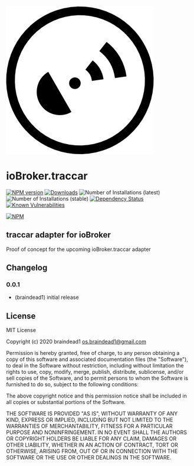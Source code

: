 ![Logo](admin/traccar.png)
# ioBroker.traccar

[![NPM version](http://img.shields.io/npm/v/iobroker.traccar.svg)](https://www.npmjs.com/package/iobroker.traccar)
[![Downloads](https://img.shields.io/npm/dm/iobroker.traccar.svg)](https://www.npmjs.com/package/iobroker.traccar)
![Number of Installations (latest)](http://iobroker.live/badges/traccar-installed.svg)
![Number of Installations (stable)](http://iobroker.live/badges/traccar-stable.svg)
[![Dependency Status](https://img.shields.io/david/braindead1/iobroker.traccar.svg)](https://david-dm.org/braindead1/iobroker.traccar)
[![Known Vulnerabilities](https://snyk.io/test/github/braindead1/ioBroker.traccar/badge.svg)](https://snyk.io/test/github/braindead1/ioBroker.traccar)

[![NPM](https://nodei.co/npm/iobroker.traccar.png?downloads=true)](https://nodei.co/npm/iobroker.traccar/)

## traccar adapter for ioBroker

Proof of concept for the upcoming ioBroker.traccar adapter

## Changelog

### 0.0.1
* (braindead1) initial release

## License
MIT License

Copyright (c) 2020 braindead1 <os.braindead1@gmail.com>

Permission is hereby granted, free of charge, to any person obtaining a copy
of this software and associated documentation files (the "Software"), to deal
in the Software without restriction, including without limitation the rights
to use, copy, modify, merge, publish, distribute, sublicense, and/or sell
copies of the Software, and to permit persons to whom the Software is
furnished to do so, subject to the following conditions:

The above copyright notice and this permission notice shall be included in all
copies or substantial portions of the Software.

THE SOFTWARE IS PROVIDED "AS IS", WITHOUT WARRANTY OF ANY KIND, EXPRESS OR
IMPLIED, INCLUDING BUT NOT LIMITED TO THE WARRANTIES OF MERCHANTABILITY,
FITNESS FOR A PARTICULAR PURPOSE AND NONINFRINGEMENT. IN NO EVENT SHALL THE
AUTHORS OR COPYRIGHT HOLDERS BE LIABLE FOR ANY CLAIM, DAMAGES OR OTHER
LIABILITY, WHETHER IN AN ACTION OF CONTRACT, TORT OR OTHERWISE, ARISING FROM,
OUT OF OR IN CONNECTION WITH THE SOFTWARE OR THE USE OR OTHER DEALINGS IN THE
SOFTWARE.